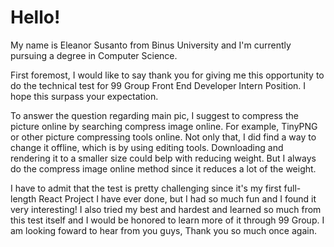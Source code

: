 # Hello!

My name is Eleanor Susanto from Binus University and I'm currently pursuing a degree in Computer Science. 

First foremost, I would like to say thank you for giving me this opportunity to do the technical test for 99 Group Front End Developer Intern Position. I hope this surpass your expectation. 

To answer the question regarding main pic, I suggest to compress the picture online by searching compress image online. For example, TinyPNG or other picture compressing tools online. Not only that, I did find a way to change it offline, which is by using editing tools. Downloading and rendering it to a smaller size could belp with reducing weight. But I always do the compress image online method since it reduces a lot of the weight.

I have to admit that the test is pretty challenging since it's my first full-length React Project I have ever done, but I had so much fun and I found it very interesting! I also tried my best and hardest and learned so much from this test itself and I would be honored to learn more of it through 99 Group. I am looking foward to hear from you guys, Thank you so much once again.
